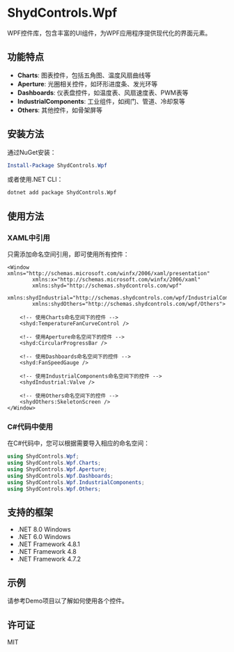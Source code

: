 # ShydControls.Wpf

WPF控件库，包含丰富的UI组件，为WPF应用程序提供现代化的界面元素。

## 功能特点

- **Charts**: 图表控件，包括五角图、温度风扇曲线等
- **Aperture**: 光圈相关控件，如环形进度条、发光环等
- **Dashboards**: 仪表盘控件，如温度表、风扇速度表、PWM表等
- **IndustrialComponents**: 工业组件，如阀门、管道、冷却泵等
- **Others**: 其他控件，如骨架屏等

## 安装方法

通过NuGet安装：

```powershell
Install-Package ShydControls.Wpf
```

或者使用.NET CLI：

```bash
dotnet add package ShydControls.Wpf
```

## 使用方法

### XAML中引用

只需添加命名空间引用，即可使用所有控件：

```xaml
<Window xmlns="http://schemas.microsoft.com/winfx/2006/xaml/presentation"
        xmlns:x="http://schemas.microsoft.com/winfx/2006/xaml"
        xmlns:shyd="http://schemas.shydcontrols.com/wpf"
        xmlns:shydIndustrial="http://schemas.shydcontrols.com/wpf/IndustrialComponents"
        xmlns:shydOthers="http://schemas.shydcontrols.com/wpf/Others">       
        
    <!-- 使用Charts命名空间下的控件 -->
    <shyd:TemperatureFanCurveControl />
    
    <!-- 使用Aperture命名空间下的控件 -->
    <shyd:CircularProgressBar />
    
    <!-- 使用Dashboards命名空间下的控件 -->
    <shyd:FanSpeedGauge />
    
    <!-- 使用IndustrialComponents命名空间下的控件 -->
    <shydIndustrial:Valve />
    
    <!-- 使用Others命名空间下的控件 -->
    <shydOthers:SkeletonScreen />
</Window>
```

### C#代码中使用

在C#代码中，您可以根据需要导入相应的命名空间：

```csharp
using ShydControls.Wpf;
using ShydControls.Wpf.Charts;
using ShydControls.Wpf.Aperture;
using ShydControls.Wpf.Dashboards;
using ShydControls.Wpf.IndustrialComponents;
using ShydControls.Wpf.Others;
```

## 支持的框架

- .NET 8.0 Windows
- .NET 6.0 Windows
- .NET Framework 4.8.1
- .NET Framework 4.8
- .NET Framework 4.7.2

## 示例

请参考Demo项目以了解如何使用各个控件。

## 许可证

MIT
